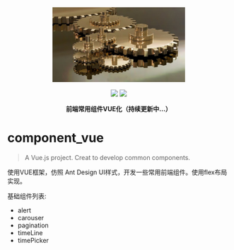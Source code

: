 <div align="center">
  <img width="300" src="src/assets/logo.png" alt="component" />
  <br>


  <a href="javascript:;"><img src="https://img.shields.io/badge/language-JavaScript-brightgreen.svg" /></a>
  <a href="https://opensource.org/licenses/mit-license.php"><img src="https://img.shields.io/badge/license-MIT-blue.svg" /></a>

  <p><strong>前端常用组件VUE化（持续更新中...）</strong></p>
  
</div>

# component_vue

> A Vue.js project. Creat to develop common components.

使用VUE框架，仿照 Ant Design UI样式，开发一些常用前端组件。使用flex布局实现。

基础组件列表:
- alert
- carouser
- pagination
- timeLine
- timePicker


